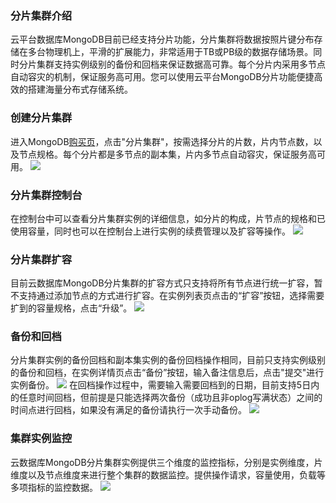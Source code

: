 ### 分片集群介绍
云平台数据库MongoDB目前已经支持分片功能，分片集群将数据按照片键分布存储在多台物理机上，平滑的扩展能力，非常适用于TB或PB级的数据存储场景。同时分片集群支持实例级别的备份和回档来保证数据高可靠。每个分片内采用多节点自动容灾的机制，保证服务高可用。您可以使用云平台MongoDB分片功能便捷高效的搭建海量分布式存储系统。


### 创建分片集群
进入MongoDB[购买页](https://buy.tce.fsphere.cn/mongodb?clusterType=1)，点击"分片集群"，按需选择分片的片数，片内节点数，以及节点规格。每个分片都是多节点的副本集，片内多节点自动容灾，保证服务高可用。
[![](http://imgcache.tce.fsphere.cn/image/mc.qcloudimg.com/static/img/6fb80892b40e93cbcc19cb43d2d70b80/goumaiye.png)](http://imgcache.tce.fsphere.cn/image/mc.qcloudimg.com/static/img/6fb80892b40e93cbcc19cb43d2d70b80/goumaiye.png)

### 分片集群控制台
在控制台中可以查看分片集群实例的详细信息，如分片的构成，片节点的规格和已使用容量，同时也可以在控制台上进行实例的续费管理以及扩容等操作。
[![](http://imgcache.tce.fsphere.cn/image/mc.qcloudimg.com/static/img/6cabd8fbb7652a85648fe454b243d365/k2.png)](http://imgcache.tce.fsphere.cn/image/mc.qcloudimg.com/static/img/6cabd8fbb7652a85648fe454b243d365/k2.png)

### 分片集群扩容
目前云数据库MongoDB分片集群的扩容方式只支持将所有节点进行统一扩容，暂不支持通过添加节点的方式进行扩容。在实例列表页点击的“扩容”按钮，选择需要扩到的容量规格，点击“升级”。
[![](http://imgcache.tce.fsphere.cn/image/mc.qcloudimg.com/static/img/e723c37c10c076c03e2836dbdeec7b80/%7BADB18884-AB90-4475-B309-83F334A26A1E%7D.png)](http://imgcache.tce.fsphere.cn/image/mc.qcloudimg.com/static/img/e723c37c10c076c03e2836dbdeec7b80/%7BADB18884-AB90-4475-B309-83F334A26A1E%7D.png)


### 备份和回档
分片集群实例的备份回档和副本集实例的备份回档操作相同，目前只支持实例级别的备份和回档，在实例详情页点击“备份”按钮，输入备注信息后，点击"提交"进行实例备份。
[![](http://imgcache.tce.fsphere.cn/image/mc.qcloudimg.com/static/img/608e4ec72a25d7a265d07d2720c5d1ef/beifeng.png)](http://imgcache.tce.fsphere.cn/image/mc.qcloudimg.com/static/img/608e4ec72a25d7a265d07d2720c5d1ef/beifeng.png)
在回档操作过程中，需要输入需要回档到的日期，目前支持5日内的任意时间回档，但前提是只能选择两次备份（成功且非oplog写满状态）之间的时间点进行回档，如果没有满足的备份请执行一次手动备份。
[![](http://imgcache.tce.fsphere.cn/image/mc.qcloudimg.com/static/img/b2ef79e419a89976c96743aa7e4f6085/huidang.png)](http://imgcache.tce.fsphere.cn/image/mc.qcloudimg.com/static/img/b2ef79e419a89976c96743aa7e4f6085/huidang.png)

### 集群实例监控
云数据库MongoDB分片集群实例提供三个维度的监控指标，分别是实例维度，片维度以及节点维度来进行整个集群的数据监控。提供操作请求，容量使用，负载等多项指标的监控数据。
[![](http://imgcache.tce.fsphere.cn/image/mc.qcloudimg.com/static/img/98766957d1748618dad40f133c0b35d2/jiank2.png)](http://imgcache.tce.fsphere.cn/image/mc.qcloudimg.com/static/img/98766957d1748618dad40f133c0b35d2/jiank2.png)